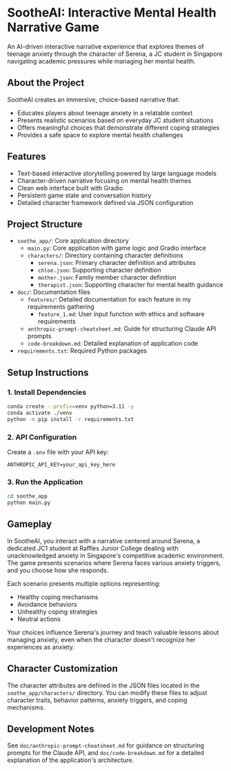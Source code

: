 # SootheAI: Interactive Mental Health Narrative Game

An AI-driven interactive narrative experience that explores themes of teenage anxiety through the character of Serena, a JC student in Singapore navigating academic pressures while managing her mental health.

## About the Project

SootheAI creates an immersive, choice-based narrative that:

- Educates players about teenage anxiety in a relatable context
- Presents realistic scenarios based on everyday JC student situations
- Offers meaningful choices that demonstrate different coping strategies
- Provides a safe space to explore mental health challenges

## Features

- Text-based interactive storytelling powered by large language models
- Character-driven narrative focusing on mental health themes
- Clean web interface built with Gradio
- Persistent game state and conversation history
- Detailed character framework defined via JSON configuration

## Project Structure

- `soothe_app/`: Core application directory
  - `main.py`: Core application with game logic and Gradio interface
  - `characters/`: Directory containing character definitions
    - `serena.json`: Primary character definition and attributes
    - `chloe.json`: Supporting character definition
    - `mother.json`: Family member character definition
    - `therapist.json`: Supporting character for mental health guidance
- `doc/`: Documentation files
  - `features/`: Detailed documentation for each feature in my requirements gathering
    - `feature_1.md`: User input function with ethics and software requirements
  - `anthropic-prompt-cheatsheet.md`: Guide for structuring Claude API prompts
  - `code-breakdown.md`: Detailed explanation of application code
- `requirements.txt`: Required Python packages

## Setup Instructions

### 1. Install Dependencies

```bash
conda create --prefix=venv python=3.11 -y
conda activate ./venv
python -m pip install -r requirements.txt
```

### 2. API Configuration

Create a `.env` file with your API key:

```
ANTHROPIC_API_KEY=your_api_key_here
```

### 3. Run the Application

```bash
cd soothe_app
python main.py
```

## Gameplay

In SootheAI, you interact with a narrative centered around Serena, a dedicated JC1 student at Raffles Junior College dealing with unacknowledged anxiety in Singapore's competitive academic environment. The game presents scenarios where Serena faces various anxiety triggers, and you choose how she responds.

Each scenario presents multiple options representing:

- Healthy coping mechanisms
- Avoidance behaviors
- Unhealthy coping strategies
- Neutral actions

Your choices influence Serena's journey and teach valuable lessons about managing anxiety, even when the character doesn't recognize her experiences as anxiety.

## Character Customization

The character attributes are defined in the JSON files located in the `soothe_app/characters/` directory. You can modify these files to adjust character traits, behavior patterns, anxiety triggers, and coping mechanisms.

## Development Notes

See `doc/anthropic-prompt-cheatsheet.md` for guidance on structuring prompts for the Claude API, and `doc/code-breakdown.md` for a detailed explanation of the application's architecture.
